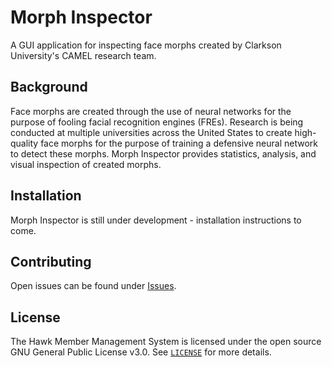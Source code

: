 # Morph Inspector
A GUI application for inspecting face morphs created by Clarkson University's CAMEL research team.

## Background
Face morphs are created through the use of neural networks for the purpose of fooling facial recognition engines (FREs). Research is being conducted at multiple universities across the United States to create high-quality face morphs for the purpose of training a defensive neural network to detect these morphs. Morph Inspector provides statistics, analysis, and visual inspection of created morphs.

## Installation
Morph Inspector is still under development - installation instructions to come.

## Contributing
Open issues can be found under [Issues](https://github.com/palmtrey/morphinspector/issues).

## License
The Hawk Member Management System is licensed under the open source GNU General Public License v3.0. See [`LICENSE`](https://github.com/palmtrey/morph-inspector/blob/main/LICENSE) for more details.
